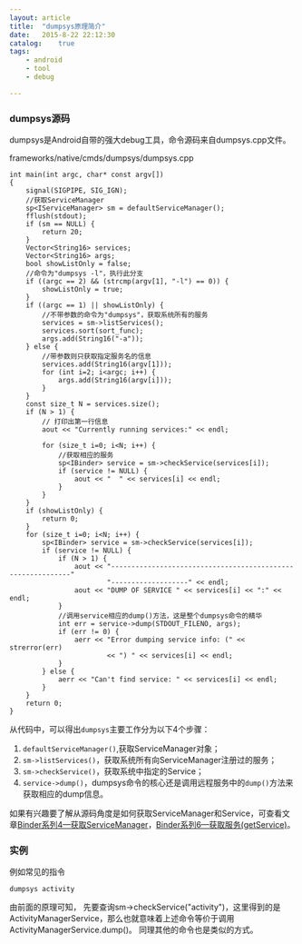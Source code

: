 ```yaml
---
layout: article
title:  "dumpsys原理简介"
date:   2015-8-22 22:12:30
catalog:    true
tags:
    - android
    - tool
    - debug

---
```



### dumpsys源码

dumpsys是Android自带的强大debug工具，命令源码来自dumpsys.cpp文件。

frameworks/native/cmds/dumpsys/dumpsys.cpp

    int main(int argc, char* const argv[])
    {
        signal(SIGPIPE, SIG_IGN);
        //获取ServiceManager
        sp<IServiceManager> sm = defaultServiceManager();
        fflush(stdout);
        if (sm == NULL) {
            return 20;
        }
        Vector<String16> services;
        Vector<String16> args;
        bool showListOnly = false;
        //命令为"dumpsys -l"，执行此分支
        if ((argc == 2) && (strcmp(argv[1], "-l") == 0)) {
            showListOnly = true;
        }
        if ((argc == 1) || showListOnly) {
            //不带参数的命令为"dumpsys"，获取系统所有的服务
            services = sm->listServices();
            services.sort(sort_func);
            args.add(String16("-a"));
        } else {
            //带参数则只获取指定服务名的信息
            services.add(String16(argv[1]));
            for (int i=2; i<argc; i++) {
                args.add(String16(argv[i]));
            }
        }
        const size_t N = services.size();
        if (N > 1) {
            // 打印出第一行信息
            aout << "Currently running services:" << endl;

            for (size_t i=0; i<N; i++) {
                //获取相应的服务
                sp<IBinder> service = sm->checkService(services[i]);
                if (service != NULL) {
                    aout << "  " << services[i] << endl;
                }
            }
        }
        if (showListOnly) {
            return 0;
        }
        for (size_t i=0; i<N; i++) {
            sp<IBinder> service = sm->checkService(services[i]);
            if (service != NULL) {
                if (N > 1) {
                    aout << "------------------------------------------------------------"
                            "-------------------" << endl;
                    aout << "DUMP OF SERVICE " << services[i] << ":" << endl;
                }
                //调用service相应的dump()方法，这是整个dumpsys命令的精华
                int err = service->dump(STDOUT_FILENO, args);
                if (err != 0) {
                    aerr << "Error dumping service info: (" << strerror(err)
                            << ") " << services[i] << endl;
                }
            } else {
                aerr << "Can't find service: " << services[i] << endl;
            }
        }
        return 0;
    }

从代码中，可以得出`dumpsys`主要工作分为以下4个步骤：

1. `defaultServiceManager()`,获取ServiceManager对象；
2. `sm->listServices()`，获取系统所有向ServiceManager注册过的服务；
3. `sm->checkService()`，获取系统中指定的Service；
4. `service->dump()`，dumpsys命令的核心还是调用远程服务中的`dump()`方法来获取相应的dump信息。

如果有兴趣要了解从源码角度是如何获取ServiceManager和Service，可查看文章[Binder系列4—获取ServiceManager](https://panard313.github.io/2015/11/08/binder-get-sm/)，[Binder系列6—获取服务(getService)](https://panard313.github.io/2015/11/15/binder-get-service/)。


### 实例

例如常见的指令

    dumpsys activity

由前面的原理可知， 先要查询sm->checkService("activity")，这里得到的是ActivityManagerService，那么也就意味着上述命令等价于调用ActivityManagerService.dump()。 同理其他的命令也是类似的方式。
